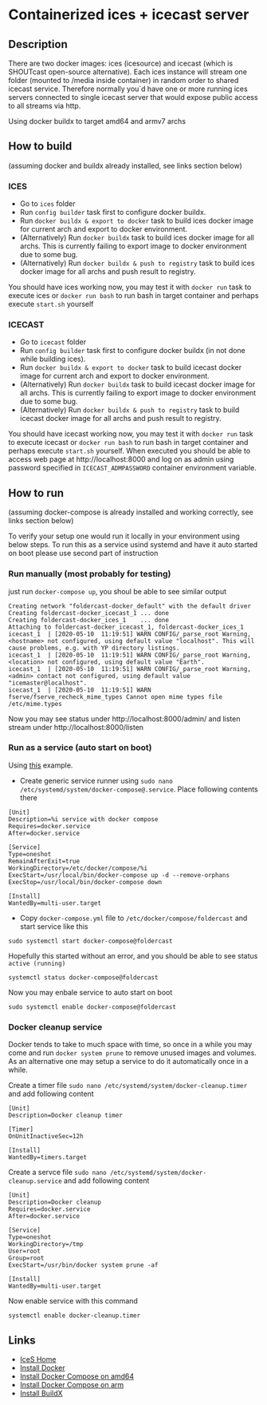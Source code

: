 # Containerized ices + icecast server

## Description

There are two docker images: ices (icesource) and icecast (which is SHOUTcast open-source alternative). Each ices instance will stream one folder (mounted to /media inside container) in random order to shared icecast service. Therefore normally you`d have one or more running ices servers connected to single icecast server that would expose public access to all streams via http.

Using docker buildx to target amd64 and armv7 archs

## How to build

(assuming docker and buildx already installed, see links section below)

### ICES 

* Go to `ices` folder 
* Run `config builder` task first to configure docker buildx.
* Run `docker buildx & export to docker` task to build ices docker image for current arch and export to docker environment.
* (Alternatively) Run `docker buildx` task to build ices docker image for all archs. This is currently failing to export image to docker environment due to some bug.
* (Alternatively) Run `docker buildx & push to registry` task to build ices docker image for all archs and push result to registry.

You should have ices working now, you may test it with `docker run` task to execute ices or `docker run bash` to run bash in target container and perhaps execute `start.sh` yourself

### ICECAST

* Go to `icecast` folder 
* Run `config builder` task first to configure docker buildx (in not done while building ices).
* Run `docker buildx & export to docker` task to build icecast docker image for current arch and export to docker environment.
* (Alternatively) Run `docker buildx` task to build icecast docker image for all archs. This is currently failing to export image to docker environment due to some bug.
* (Alternatively) Run `docker buildx & push to registry` task to build icecast docker image for all archs and push result to registry.

You should have icecast working now, you may test it with `docker run` task to execute icecast or `docker run bash` to run bash in target container and perhaps execute `start.sh` yourself. When executed you should be able to access web page at http://localhost:8000 and log on as admin using password specified in `ICECAST_ADMPASSWORD` container environment variable.

## How to run

(assuming docker-compose is already installed and working correctly, see links section below)

To verify your setup one would run it locally in your environment using below steps. To run this as a service usind systemd and have it auto started on boot please use second part of instruction

### Run manually (most probably for testing)

just run `docker-compose up`, you shoul be able to see similar output
```
Creating network "foldercast-docker_default" with the default driver
Creating foldercast-docker_icecast_1 ... done
Creating foldercast-docker_ices_1    ... done
Attaching to foldercast-docker_icecast_1, foldercast-docker_ices_1
icecast_1  | [2020-05-10  11:19:51] WARN CONFIG/_parse_root Warning, <hostname> not configured, using default value "localhost". This will cause problems, e.g. with YP directory listings.
icecast_1  | [2020-05-10  11:19:51] WARN CONFIG/_parse_root Warning, <location> not configured, using default value "Earth".
icecast_1  | [2020-05-10  11:19:51] WARN CONFIG/_parse_root Warning, <admin> contact not configured, using default value "icemaster@localhost".
icecast_1  | [2020-05-10  11:19:51] WARN fserve/fserve_recheck_mime_types Cannot open mime types file /etc/mime.types
```

Now you may see status under http://localhost:8000/admin/ and listen stream under http://localhost:8000/listen

### Run as a service (auto start on boot)

Using [this](https://gist.github.com/mosquito/b23e1c1e5723a7fd9e6568e5cf91180f) example.

* Create generic service runner using `sudo nano /etc/systemd/system/docker-compose@.service`. Place following contents there
```
[Unit]
Description=%i service with docker compose
Requires=docker.service
After=docker.service

[Service]
Type=oneshot
RemainAfterExit=true
WorkingDirectory=/etc/docker/compose/%i
ExecStart=/usr/local/bin/docker-compose up -d --remove-orphans
ExecStop=/usr/local/bin/docker-compose down

[Install]
WantedBy=multi-user.target
```
* Copy `docker-compose.yml` file to `/etc/docker/compose/foldercast` and start service like this
```
sudo systemctl start docker-compose@foldercast 
```
Hopefully this started without an error, and you should be able to see status `active (running)` 
```
systemctl status docker-compose@foldercast 
```
Now you may enbale service to auto start on boot 
```
sudo systemctl enable docker-compose@foldercast 
```

### Docker cleanup service

Docker tends to take to much space with time, so once in a while you may come and run `docker system prune` to remove unused images and volumes. As an alternative one may setup a service to do it automatically once in a while.

Create a timer file `sudo nano /etc/systemd/system/docker-cleanup.timer` and add following content
```
[Unit]
Description=Docker cleanup timer

[Timer]
OnUnitInactiveSec=12h

[Install]
WantedBy=timers.target
```

Create a servce file `sudo nano /etc/systemd/system/docker-cleanup.service` and add following content
```
[Unit]
Description=Docker cleanup
Requires=docker.service
After=docker.service

[Service]
Type=oneshot
WorkingDirectory=/tmp
User=root
Group=root
ExecStart=/usr/bin/docker system prune -af

[Install]
WantedBy=multi-user.target
```

Now enable service with this command
```
systemctl enable docker-cleanup.timer
```

## Links
* [IceS Home](https://xiph.org/)
* [Install Docker](https://docs.docker.com/engine/install/ubuntu/)
* [Install Docker Compose on amd64](https://docs.docker.com/compose/install/)
* [Install Docker Compose on arm](https://www.berthon.eu/2019/revisiting-getting-docker-compose-on-raspberry-pi-arm-the-easy-way/)
* [Install BuildX](https://github.com/docker/buildx/)
